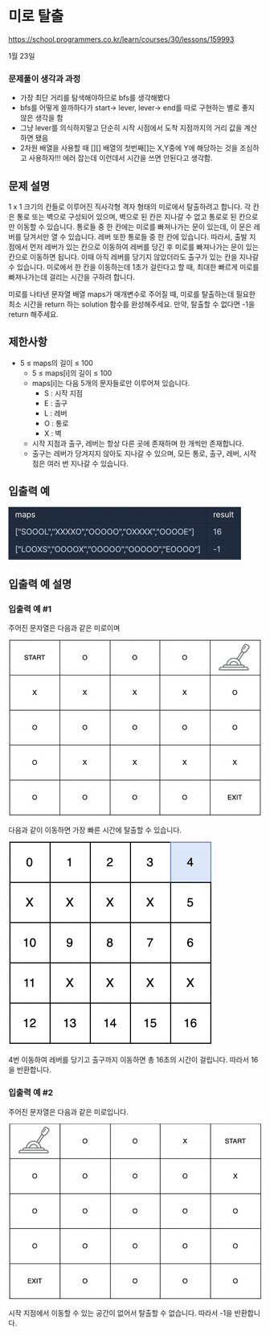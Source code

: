 # 미로 탈출

https://school.programmers.co.kr/learn/courses/30/lessons/159993

1월 23일

### 문제풀이 생각과 과정
- 가장 최단 거리를 탐색해야하므로 bfs를 생각해봤다
- bfs를 어떻게 쓸까하다가 start-> lever, lever-> end를 따로 구현하는 별로 좋지 않은 생각을 함
- 그냥 lever를 의식하지말고 단순히 시작 시점에서 도착 지점까지의 거리 값을 계산 하면 됐음
- 2차원 배열을 사용할 때 [][] 배열의 첫번째[]는 X,Y중에 Y에 해당하는 것을 조심하고 사용하자!!! 에러 잡는데 이런데서 시간을 쓰면 안된다고 생각함.

## 문제 설명
1 x 1 크기의 칸들로 이루어진 직사각형 격자 형태의 미로에서 탈출하려고 합니다. 각 칸은 통로 또는 벽으로 구성되어 있으며, 벽으로 된 칸은 지나갈 수 없고 통로로 된 칸으로만 이동할 수 있습니다. 통로들 중 한 칸에는 미로를 빠져나가는 문이 있는데, 이 문은 레버를 당겨서만 열 수 있습니다. 레버 또한 통로들 중 한 칸에 있습니다. 따라서, 출발 지점에서 먼저 레버가 있는 칸으로 이동하여 레버를 당긴 후 미로를 빠져나가는 문이 있는 칸으로 이동하면 됩니다. 이때 아직 레버를 당기지 않았더라도 출구가 있는 칸을 지나갈 수 있습니다. 미로에서 한 칸을 이동하는데 1초가 걸린다고 할 때, 최대한 빠르게 미로를 빠져나가는데 걸리는 시간을 구하려 합니다.

미로를 나타낸 문자열 배열 maps가 매개변수로 주어질 때, 미로를 탈출하는데 필요한 최소 시간을 return 하는 solution 함수를 완성해주세요. 만약, 탈출할 수 없다면 -1을 return 해주세요.

## 제한사항
- 5 ≤ maps의 길이 ≤ 100
  - 5 ≤ maps[i]의 길이 ≤ 100
  - maps[i]는 다음 5개의 문자들로만 이루어져 있습니다.
    - S : 시작 지점
    - E : 출구
    - L : 레버
    - O : 통로
    - X : 벽
  - 시작 지점과 출구, 레버는 항상 다른 곳에 존재하며 한 개씩만 존재합니다.
  - 출구는 레버가 당겨지지 않아도 지나갈 수 있으며, 모든 통로, 출구, 레버, 시작점은 여러 번 지나갈 수 있습니다.
## 입출력 예
![img.png](img.png)
## 입출력 예 설명
### 입출력 예 #1

주어진 문자열은 다음과 같은 미로이며

![img_5.png](img_5.png)

다음과 같이 이동하면 가장 빠른 시간에 탈출할 수 있습니다.

![img_6.png](img_6.png)

4번 이동하여 레버를 당기고 출구까지 이동하면 총 16초의 시간이 걸립니다. 따라서 16을 반환합니다.

### 입출력 예 #2


주어진 문자열은 다음과 같은 미로입니다.

![img_7.png](img_7.png)

시작 지점에서 이동할 수 있는 공간이 없어서 탈출할 수 없습니다. 따라서 -1을 반환합니다.